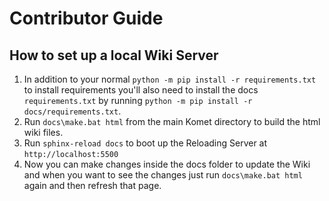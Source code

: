 # Contributor Guide

## How to set up a local Wiki Server

1. In addition to your normal `python -m pip install -r requirements.txt` to install requirements you'll also need to install the docs `requirements.txt` by running `python -m pip install -r docs/requirements.txt`.
2. Run `docs\make.bat html` from the main Komet directory to build the html wiki files.
3. Run `sphinx-reload docs` to boot up the Reloading Server at `http://localhost:5500`
4. Now you can make changes inside the docs folder to update the Wiki and when you want to see the changes just run `docs\make.bat html` again and then refresh that page.